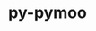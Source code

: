 ---
title: "py-pymoo"
layout: cache
categories: [package, develop]
meta: {"compilers": ["gcc@11.4.0", "gcc@9.4.0", "intel-oneapi-compilers@2024.2.1"], "num_specs": 21, "num_specs_by_stack": {"e4s": 14, "e4s-neoverse_v1": 2, "e4s-oneapi": 4, "e4s-power": 1, "root": 21}, "oss": ["ubuntu20.04", "ubuntu22.04"], "platforms": ["linux"], "stacks": ["e4s", "e4s-neoverse_v1", "e4s-oneapi", "e4s-power", "root"], "targets": ["neoverse_v1", "ppc64le", "x86_64_v3"], "versions": ["0.5.0", "0.6.1.3"]}
spec_details: [{"compiler": "gcc@11.4.0", "hash": "2tkqdxrljdoul4uzw6ptrslg3dhqbntu", "os": "ubuntu22.04", "platform": "linux", "size": "-", "stacks": ["e4s", "root"], "target": "x86_64_v3", "variants": ["build_system=python_pip"], "versions": ["0.6.1.3"]}, {"compiler": "gcc@11.4.0", "hash": "5noijyejydfkjshmfxderwgda2gounfd", "os": "ubuntu22.04", "platform": "linux", "size": "-", "stacks": ["e4s-neoverse_v1", "root"], "target": "neoverse_v1", "variants": ["build_system=python_pip"], "versions": ["0.5.0"]}, {"compiler": "gcc@11.4.0", "hash": "7i4qswcpup5pzdloyij5w2mcoxk33qua", "os": "ubuntu22.04", "platform": "linux", "size": "-", "stacks": ["e4s", "root"], "target": "x86_64_v3", "variants": ["build_system=python_pip"], "versions": ["0.6.1.3"]}, {"compiler": "gcc@11.4.0", "hash": "bsuxcop6vu7hyqo2h43mask4me77uzsw", "os": "ubuntu22.04", "platform": "linux", "size": "-", "stacks": ["e4s", "root"], "target": "x86_64_v3", "variants": ["build_system=python_pip"], "versions": ["0.6.1.3"]}, {"compiler": "gcc@11.4.0", "hash": "cur22nzzc4gc3w7tzglojpsyjje5xoxr", "os": "ubuntu22.04", "platform": "linux", "size": "-", "stacks": ["e4s", "root"], "target": "x86_64_v3", "variants": ["build_system=python_pip"], "versions": ["0.6.1.3"]}, {"compiler": "gcc@11.4.0", "hash": "fzu5j63sepq2slc4tihp7x7666rod6la", "os": "ubuntu22.04", "platform": "linux", "size": "-", "stacks": ["e4s", "root"], "target": "x86_64_v3", "variants": ["build_system=python_pip"], "versions": ["0.6.1.3"]}, {"compiler": "gcc@9.4.0", "hash": "gzbgczv5erddv46z33exksjvs4ftwk4b", "os": "ubuntu20.04", "platform": "linux", "size": "-", "stacks": ["e4s-power", "root"], "target": "ppc64le", "variants": ["build_system=python_pip"], "versions": ["0.5.0"]}, {"compiler": "gcc@11.4.0", "hash": "htxvt4oco7jo7gnp62z5jmu4h3wi2q54", "os": "ubuntu22.04", "platform": "linux", "size": "-", "stacks": ["e4s", "root"], "target": "x86_64_v3", "variants": ["build_system=python_pip"], "versions": ["0.6.1.3"]}, {"compiler": "intel-oneapi-compilers@2024.2.1", "hash": "kx7flsxlvirsgzu73k5d5zignczh7ibs", "os": "ubuntu22.04", "platform": "linux", "size": "-", "stacks": ["e4s-oneapi", "root"], "target": "x86_64_v3", "variants": ["build_system=python_pip"], "versions": ["0.6.1.3"]}, {"compiler": "intel-oneapi-compilers@2024.2.1", "hash": "lnrgvqrnbxqhoghqlo7h36z2r2zfwkc3", "os": "ubuntu22.04", "platform": "linux", "size": "-", "stacks": ["e4s-oneapi", "root"], "target": "x86_64_v3", "variants": ["build_system=python_pip"], "versions": ["0.6.1.3"]}, {"compiler": "gcc@11.4.0", "hash": "nxsuuv2pyok4uxulhr7vtbiujzg23cmr", "os": "ubuntu22.04", "platform": "linux", "size": "-", "stacks": ["e4s", "root"], "target": "x86_64_v3", "variants": ["build_system=python_pip"], "versions": ["0.6.1.3"]}, {"compiler": "gcc@11.4.0", "hash": "pf32rifpcngh7kndww64jwlgsb2t3imv", "os": "ubuntu22.04", "platform": "linux", "size": "-", "stacks": ["e4s", "root"], "target": "x86_64_v3", "variants": ["build_system=python_pip"], "versions": ["0.6.1.3"]}, {"compiler": "gcc@11.4.0", "hash": "pn273b2vvbqe7fofjlrvqyy4fqmfk57r", "os": "ubuntu22.04", "platform": "linux", "size": "-", "stacks": ["e4s", "root"], "target": "x86_64_v3", "variants": ["build_system=python_pip"], "versions": ["0.6.1.3"]}, {"compiler": "gcc@11.4.0", "hash": "r3udlutued4duamocokoyv4bxknthkzk", "os": "ubuntu22.04", "platform": "linux", "size": "-", "stacks": ["e4s", "root"], "target": "x86_64_v3", "variants": ["build_system=python_pip"], "versions": ["0.6.1.3"]}, {"compiler": "gcc@11.4.0", "hash": "rood6gmq25u73ou5msav7dfo7jllpwh7", "os": "ubuntu22.04", "platform": "linux", "size": "-", "stacks": ["e4s", "root"], "target": "x86_64_v3", "variants": ["build_system=python_pip"], "versions": ["0.6.1.3"]}, {"compiler": "intel-oneapi-compilers@2024.2.1", "hash": "rvxcrtg5wz7nex7jbzo4eshj3tkn6ln7", "os": "ubuntu22.04", "platform": "linux", "size": "-", "stacks": ["e4s-oneapi", "root"], "target": "x86_64_v3", "variants": ["build_system=python_pip"], "versions": ["0.6.1.3"]}, {"compiler": "gcc@11.4.0", "hash": "rxukgwzrxqxdicrjyzxn2yiur3niitky", "os": "ubuntu22.04", "platform": "linux", "size": "-", "stacks": ["e4s-neoverse_v1", "root"], "target": "neoverse_v1", "variants": ["build_system=python_pip"], "versions": ["0.5.0"]}, {"compiler": "gcc@11.4.0", "hash": "toyzszvxdvw56vx25hkgadx6kyr5bssd", "os": "ubuntu22.04", "platform": "linux", "size": "-", "stacks": ["e4s", "root"], "target": "x86_64_v3", "variants": ["build_system=python_pip"], "versions": ["0.6.1.3"]}, {"compiler": "intel-oneapi-compilers@2024.2.1", "hash": "vu65rcyckfcvfeberx7xe2egvgj4gnjq", "os": "ubuntu22.04", "platform": "linux", "size": "-", "stacks": ["e4s-oneapi", "root"], "target": "x86_64_v3", "variants": ["build_system=python_pip"], "versions": ["0.6.1.3"]}, {"compiler": "gcc@11.4.0", "hash": "x2rmiaynxueoapg7tzvg2wzuwm7w4nbx", "os": "ubuntu22.04", "platform": "linux", "size": "-", "stacks": ["e4s", "root"], "target": "x86_64_v3", "variants": ["build_system=python_pip"], "versions": ["0.6.1.3"]}, {"compiler": "gcc@11.4.0", "hash": "ykdvhxgcaycbdbysdc2vsjv5n4sru6vx", "os": "ubuntu22.04", "platform": "linux", "size": "-", "stacks": ["e4s", "root"], "target": "x86_64_v3", "variants": ["build_system=python_pip"], "versions": ["0.6.1.3"]}]
---